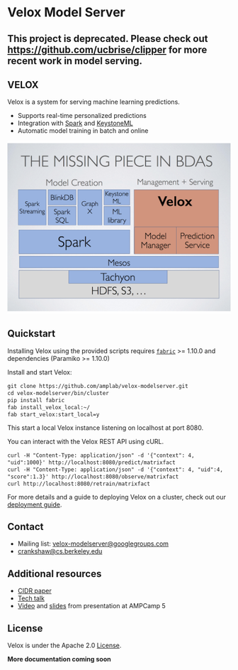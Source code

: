 # Velox Model Server

## This project is deprecated. Please check out https://github.com/ucbrise/clipper for more recent work in model serving.

## VELOX

Velox is a system for serving machine learning predictions.

+ Supports real-time personalized predictions
+ Integration with [Spark](http://spark.apache.org) and [KeystoneML](http://keystone-ml.org)
+ Automatic model training in batch and online

![Velox In BDAS](docs/missing_piece.png)


## Quickstart

Installing Velox using the provided scripts requires [`fabric`](http://www.fabfile.org/installing.html) >= 1.10.0 and dependencies (Paramiko >= 1.10.0)

Install and start Velox:

```
git clone https://github.com/amplab/velox-modelserver.git
cd velox-modelserver/bin/cluster
pip install fabric
fab install_velox_local:~/
fab start_velox:start_local=y
```

This start a local Velox instance listening on localhost at port 8080.

You can interact with the Velox REST API using cURL.

```
curl -H "Content-Type: application/json" -d '{"context": 4, "uid":1000}' http://localhost:8080/predict/matrixfact
curl -H "Content-Type: application/json" -d '{"context": 4, "uid":4, "score":1.3}' http://localhost:8080/observe/matrixfact
curl http://localhost:8080/retrain/matrixfact
```

For more details and a guide to deploying Velox on a cluster, check out our [deployment guide](docs/deployment_guide.md).

## Contact

+ Mailing list: velox-modelserver@googlegroups.com
+ crankshaw@cs.berkeley.edu

## Additional resources

+ [CIDR paper](http://arxiv.org/abs/1409.3809)
+ [Tech talk](http://www.slideshare.net/dscrankshaw/velox-at-sf-data-mining-meetup)
+ [Video](https://www.youtube.com/watch?v=rESINg9lfGY) and [slides](http://www.slideshare.net/dscrankshaw/veloxampcamp5-final) from presentation at AMPCamp 5

## License

Velox is under the Apache 2.0 [License](LICENSE).



__More documentation coming soon__
